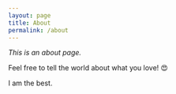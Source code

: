 ```yaml
---
layout: page
title: About
permalink: /about
---
```


*This is an about page.*

Feel free to tell the world about what you love! 😍

I am the best.
